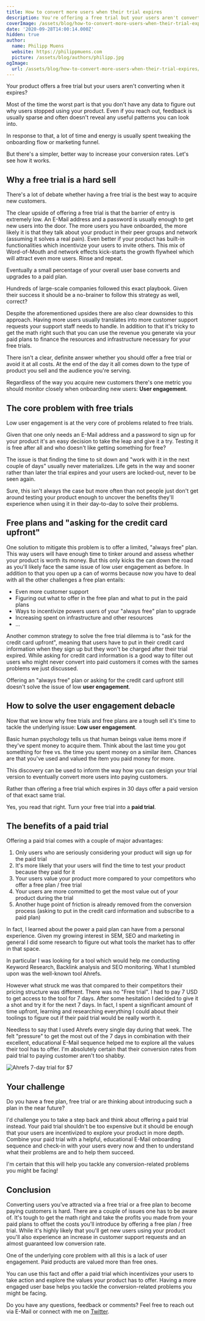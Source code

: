 ```yaml
---
title: How to convert more users when their trial expires
description: You're offering a free trial but your users aren't converting? Learn what trick you can use to boost your conversion rates and turn free users into paying customers.
coverImage: /assets/blog/how-to-convert-more-users-when-their-trial-expires/cover.jpg
date: '2020-09-28T14:00:14.000Z'
hidden: true
author:
  name: Philipp Muens
  website: https://philippmuens.com
  picture: /assets/blog/authors/philipp.jpg
ogImage:
  url: /assets/blog/how-to-convert-more-users-when-their-trial-expires/cover.jpg
---
```


Your product offers a free trial but your users aren't converting when it expires?

Most of the time the worst part is that you don't have any data to figure out why users stopped using your product. Even if you reach out, feedback is usually sparse and often doesn't reveal any useful patterns you can look into.

In response to that, a lot of time and energy is usually spent tweaking the onboarding flow or marketing funnel.

But there's a simpler, better way to increase your conversion rates. Let's see how it works.

## Why a free trial is a hard sell

There's a lot of debate whether having a free trial is the best way to acquire new customers.

The clear upside of offering a free trial is that the barrier of entry is extremely low. An E-Mail address and a password is usually enough to get new users into the door. The more users you have onboarded, the more likely it is that they talk about your product in their peer groups and network (assuming it solves a real pain). Even better if your product has built-in functionalities which incentivize your users to invite others. This mix of Word-of-Mouth and network effects kick-starts the growth flywheel which will attract even more users. Rinse and repeat.

Eventually a small percentage of your overall user base converts and upgrades to a paid plan.

Hundreds of large-scale companies followed this exact playbook. Given their success it should be a no-brainer to follow this strategy as well, correct?

Despite the aforementioned upsides there are also clear downsides to this approach. Having more users usually translates into more customer support requests your support staff needs to handle. In addition to that it's tricky to get the math right such that you can use the revenue you generate via your paid plans to finance the resources and infrastructure necessary for your free trials.

There isn't a clear, definite answer whether you should offer a free trial or avoid it at all costs. At the end of the day it all comes down to the type of product you sell and the audience you're serving.

Regardless of the way you acquire new customers there's one metric you should monitor closely when onboarding new users: **User engagement**.

## The core problem with free trials

Low user engagement is at the very core of problems related to free trials.

Given that one only needs an E-Mail address and a password to sign up for your product it's an easy decision to take the leap and give it a try. Testing it is free after all and who doesn't like getting something for free?

The issue is that finding the time to sit down and "work with it in the next couple of days" usually never materializes. Life gets in the way and sooner rather than later the trial expires and your users are locked-out, never to be seen again.

Sure, this isn't always the case but more often than not people just don't get around testing your product enough to uncover the benefits they'll experience when using it in their day-to-day to solve their problems.

## Free plans and "asking for the credit card upfront"

One solution to mitigate this problem is to offer a limited, "always free" plan. This way users will have enough time to tinker around and assess whether your product is worth its money. But this only kicks the can down the road as you'll likely face the same issue of low user engagement as before. In addition to that you open up a can of worms because now you have to deal with all the other challenges a free plan entails:

- Even more customer support
- Figuring out what to offer in the free plan and what to put in the paid plans
- Ways to incentivize powers users of your "always free" plan to upgrade
- Increasing spent on infrastructure and other resources
- ...

Another common strategy to solve the free trial dilemma is to "ask for the credit card upfront", meaning that users have to put in their credit card information when they sign up but they won't be charged after their trial expired. While asking for credit card information is a good way to filter out users who might never convert into paid customers it comes with the sames problems we just discussed.

Offering an "always free" plan or asking for the credit card upfront still doesn't solve the issue of low **user engagement**.

## How to solve the user engagement debacle

Now that we know why free trials and free plans are a tough sell it's time to tackle the underlying issue: **Low user engagement**.

Basic human psychology tells us that human beings value items more if they've spent money to acquire them. Think about the last time you got something for free vs. the time you spent money on a similar item. Chances are that you've used and valued the item you paid money for more.

This discovery can be used to inform the way how you can design your trial version to eventually convert more users into paying customers.

Rather than offering a free trial which expires in 30 days offer a paid version of that exact same trial.

Yes, you read that right. Turn your free trial into a **paid trial**.

## The benefits of a paid trial

Offering a paid trial comes with a couple of major advantages:

1. Only users who are seriously considering your product will sign up for the paid trial
1. It's more likely that your users will find the time to test your product because they paid for it
1. Your users value your product more compared to your competitors who offer a free plan / free trial
1. Your users are more committed to get the most value out of your product during the trial
1. Another huge point of friction is already removed from the conversion process (asking to put in the credit card information and subscribe to a paid plan)

In fact, I learned about the power a paid plan can have from a personal experience. Given my growing interest in SEM, SEO and marketing in general I did some research to figure out what tools the market has to offer in that space.

In particular I was looking for a tool which would help me conducting Keyword Research, Backlink analysis and SEO monitoring. What I stumbled upon was the well-known tool Ahrefs.

However what struck me was that compared to their competitors their pricing structure was different. There was no "Free trial". I had to pay 7 USD to get access to the tool for 7 days. After some hesitation I decided to give it a shot and try it for the next 7 days. In fact, I spent a significant amount of time upfront, learning and researching everything I could about their toolings to figure out if their paid trial would be really worth it.

Needless to say that I used Ahrefs every single day during that week. The felt "pressure" to get the most out of the 7 days in combination with their excellent, educational E-Mail sequence helped me to explore all the values their tool has to offer. I'm absolutely certain that their conversion rates from paid trial to paying customer aren't too shabby.

![Ahrefs 7-day trial for $7](/assets/blog/how-to-convert-more-users-when-their-trial-expires/ahrefs-trial.png)

## Your challenge

Do you have a free plan, free trial or are thinking about introducing such a plan in the near future?

I'd challenge you to take a step back and think about offering a paid trial instead. Your paid trial shouldn't be too expensive but it should be enough that your users are incentivized to explore your product in more depth. Combine your paid trial with a helpful, educational E-Mail onboarding sequence and check-in with your users every now and then to understand what their problems are and to help them succeed.

I'm certain that this will help you tackle any conversion-related problems you might be facing!

## Conclusion

Converting users you've attracted via a free trial or a free plan to become paying customers is hard. There are a couple of issues one has to be aware of. It's tough to get the math right and take the profits you made from your paid plans to offset the costs you'll introduce by offering a free plan / free trial. While it's highly likely that you'll get new users using your product you'll also experience an increase in customer support requests and an almost guaranteed low conversion rate.

One of the underlying core problem with all this is a lack of user engagement. Paid products are valued more than free ones.

You can use this fact and offer a paid trial which incentivizes your users to take action and explore the values your product has to offer. Having a more engaged user base helps you tackle the conversion-related problems you might be facing.

Do you have any questions, feedback or comments? Feel free to reach out via E-Mail or connect with me on [Twitter](https://twitter.com/pmmuens).
